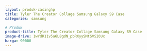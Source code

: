 ```yaml
---
layout: produk-casinghp
title: Tyler The Creator Collage Samsung Galaxy S9 Case
categories: samsung

# Produk
product-title: Tyler The Creator Collage Samsung Galaxy S9 Case
image-drive: 1wYdR11v5a6L8gdN_pbRXyySMtSVS20Ux
harga: 90000
---
```

